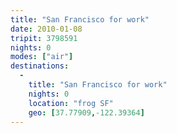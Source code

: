 ```yaml
---
title: "San Francisco for work"
date: 2010-01-08
tripit: 3798591
nights: 0
modes: ["air"]
destinations:
  -
    title: "San Francisco for work"
    nights: 0
    location: "frog SF"
    geo: [37.77909,-122.39364]
---
```



